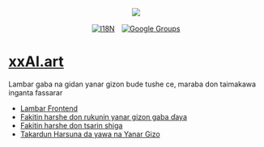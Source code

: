 <p align="center"><a href="https://wac.tax"><img src="https://cdn.jsdelivr.net/gh/wactax/img/logo.svg"/></a></p><p align="center"><a href="https://github.com/wactax/wac.tax/blob/main/doc/README.md#readme"><img alt="I18N" src="https://cdn.jsdelivr.net/gh/wactax/img/t.svg"/></a>　<a href="https://groups.google.com/u/2/g/wactax"><img alt="Google Groups" src="https://cdn.jsdelivr.net/gh/wactax/img/g-groups.svg"/></a></p>

# [xxAI.art](https://xxAI.art)

Lambar gaba na gidan yanar gizon bude tushe ce, maraba don taimakawa inganta fassarar

* [Lambar Frontend](https://github.com/xxai-art/web)
* [Fakitin harshe don rukunin yanar gizon gaba ɗaya](https://github.com/xxai-art/web/tree/main/i18n)
* [Fakitin harshe don tsarin shiga](https://github.com/wacpkg/user/tree/main/ui.i18n)
* [Takardun Harsuna da yawa na Yanar Gizo](https://github.com/xxai-doc)
